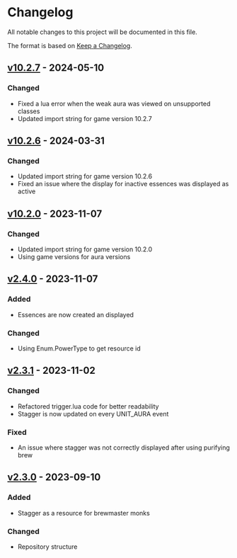 # Changelog

All notable changes to this project will be documented in this file.

The format is based on [Keep a Changelog](https://keepachangelog.com/en/1.0.0/).

## [v10.2.7] - 2024-05-10

### Changed

* Fixed a lua error when the weak aura was viewed on unsupported classes
* Updated import string for game version 10.2.7

## [v10.2.6] - 2024-03-31

### Changed

* Updated import string for game version 10.2.6
* Fixed an issue where the display for inactive essences was displayed as active

## [v10.2.0] - 2023-11-07

### Changed

* Updated import string for game version 10.2.0
* Using game versions for aura versions

## [v2.4.0] - 2023-11-07

### Added

* Essences are now created an displayed

### Changed

* Using Enum.PowerType to get resource id

## [v2.3.1] - 2023-11-02

### Changed

* Refactored trigger.lua code for better readability
* Stagger is now updated on every UNIT_AURA event

### Fixed

* An issue where stagger was not correctly displayed after using purifying brew

## [v2.3.0] - 2023-09-10

### Added

* Stagger as a resource for brewmaster monks

### Changed

* Repository structure

[v2.3.0]: https://github.com/yuqo2450/wow_wa_secondpowerbar/compare/v2.2.1...v2.3.0
[v2.3.1]: https://github.com/yuqo2450/wow_wa_secondpowerbar/compare/v2.3.0...v2.3.1
[v2.4.0]: https://github.com/yuqo2450/wow_wa_secondpowerbar/compare/v2.3.1...v2.4.0
[v10.2.0]: https://github.com/yuqo2450/wow_wa_secondpowerbar/compare/v2.4.0...v10.2.0
[v10.2.6]: https://github.com/yuqo2450/wow_wa_secondpowerbar/compare/v10.2.5...v10.2.6
[v10.2.7]: https://github.com/yuqo2450/wow_wa_secondpowerbar/compare/v10.2.6...v10.2.7
